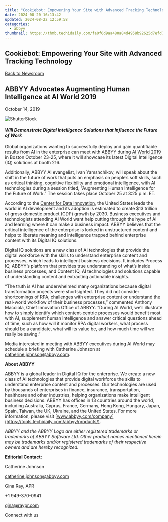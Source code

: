 ```yaml
---
title: "Cookiebot: Empowering Your Site with Advanced Tracking Technology"
date: 2024-08-20 16:13:42
updated: 2024-08-22 12:59:58
categories:
  - abbyy
thumbnail: https://thmb.techidaily.com/fa0f0d9aa480a84d4958b92625d7efd743147dd9e7afea427f137746eefc2011.png
---
```


## Cookiebot: Empowering Your Site with Advanced Tracking Technology

[Back to Newsroom](https://tools.techidaily.com/abbyy/products/)

## ABBYY Advocates Augmenting Human Intelligence at AI World 2019

October 14, 2019

![ShutterStock](https://content.abbyy.com/-/media/project/abbyy/abbyy/branchtemplates/shutterstock_1272462163_1296-x-729.jpg?h=729&iar=0&w=1296)

#### _Will Demonstrate Digital Intelligence Solutions that Influence the Future of Work_ 

  
Global organizations wanting to successfully deploy and gain quantifiable results from AI in the enterprise can meet with [ABBYY](https://tools.techidaily.com/abbyy/products/) during [AI World 2019](https://aiworld.com/ "AI World 2019") in Boston October 23-25, where it will showcase its latest Digital Intelligence (IQ) solutions at booth 216.

Additionally, ABBYY AI evangelist, Ivan Yamshchikov, will speak about the shift in the future of work that puts an emphasis on people’s soft skills, such as critical thinking, cognitive flexibility and emotional intelligence, with AI technologies during a session titled, “Augmenting Human Intelligence for the Future of Work.” The session takes place October 25 at 3:25 p.m. ET.

According to the [Center for Data Innovation](https://www.datainnovation.org/2019/08/who-is-winning-the-ai-race-china-the-eu-or-the-united-states/?mod=article%5Finline "Center of Data Innovation"), the United States leads the world in AI development and its adoption is estimated to create $13 trillion of gross domestic product (GDP) growth by 2030\. Business executives and technologists attending AI World want help cutting through the hype of AI and learning where it can make a business impact. ABBYY believes that the critical intelligence of the enterprise is locked in unstructured content and helps to liberate meaning and intelligence trapped behind enterprise content with its Digital IQ solutions.

Digital IQ solutions are a new class of AI technologies that provide the digital workforce with the skills to understand enterprise content and processes, which leads to intelligent business decisions. It includes Process IQ, ABBYY’s platform that provides true understanding of what’s inside business processes, and Content IQ, AI technologies and solutions capable of understanding content and extracting actionable insights.

“The truth is AI has underwhelmed many organizations because digital transformation projects were shortsighted. They did not consider shortcomings of RPA, challenges with enterprise content or understand the real-world workflow of their business processes,” commented Anthony Macciola, Chief Innovation Office of ABBYY. “During AI World, we’ll illustrate how to simply identify which content-centric processes would benefit most with AI, supplement human intelligence and answer critical questions ahead of time, such as how will it monitor RPA digital workers, what process should be a candidate, what will its value be, and how much time will we really be saving.”

Media interested in meeting with ABBYY executives during AI World may schedule a briefing with Catherine Johnson at [catherine.johnson@abbyy.com](https://tools.techidaily.com/abbyy/products/).

  
**About ABBYY**

ABBYY is a global leader in Digital IQ for the enterprise. We create a new class of AI technologies that provide digital workforce the skills to understand enterprise content and processes. Our technologies are used by thousands of enterprises in finance, insurance, transportation, healthcare and other industries, helping organizations make intelligent business decisions. ABBYY has offices in 13 countries around the world, including Australia, Cyprus, France, Germany, Hong Kong, Hungary, Japan, Spain, Taiwan, the UK, Ukraine, and the United States. For more information, please visit [www.abbyy.com/company](https://tools.techidaily.com/abbyy/products/).

_ABBYY and the ABBYY Logo are either registered trademarks or trademarks of ABBYY Software Ltd. Other product names mentioned herein may be trademarks and/or registered trademarks of their respective owners and are hereby recognized._

**Editorial Contact:**

Catherine Johnson

[catherine.johnson@abbyy.com](https://tools.techidaily.com/abbyy/products/)

Gina Ray, APR

+1 949-370-0941

[gina@raypr.com](https://tools.techidaily.com/abbyy/products/)

Connect with us

<ins class="adsbygoogle"
     style="display:block"
     data-ad-format="autorelaxed"
     data-ad-client="ca-pub-7571918770474297"
     data-ad-slot="1223367746"></ins>



<ins class="adsbygoogle"
     style="display:block"
     data-ad-client="ca-pub-7571918770474297"
     data-ad-slot="8358498916"
     data-ad-format="auto"
     data-full-width-responsive="true"></ins>
